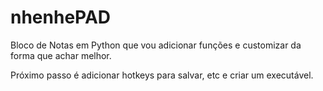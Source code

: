# nhenhePAD
Bloco de Notas em Python que vou adicionar funções e customizar da forma que achar melhor.

Próximo passo é adicionar hotkeys para salvar, etc e criar um executável.

